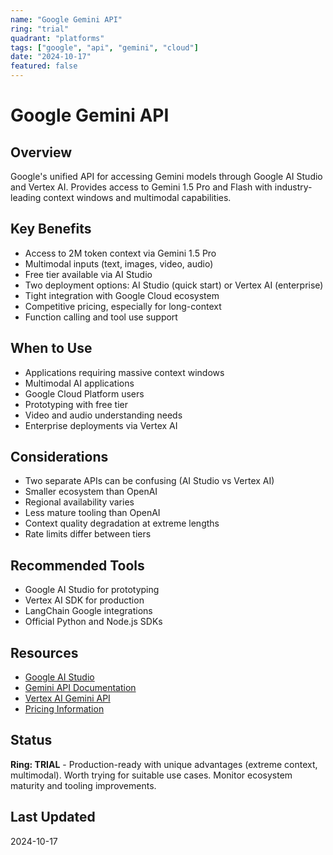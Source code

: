 ```yaml
---
name: "Google Gemini API"
ring: "trial"
quadrant: "platforms"
tags: ["google", "api", "gemini", "cloud"]
date: "2024-10-17"
featured: false
---
```


# Google Gemini API

## Overview
Google's unified API for accessing Gemini models through Google AI Studio and Vertex AI. Provides access to Gemini 1.5 Pro and Flash with industry-leading context windows and multimodal capabilities.

## Key Benefits
- Access to 2M token context via Gemini 1.5 Pro
- Multimodal inputs (text, images, video, audio)
- Free tier available via AI Studio
- Two deployment options: AI Studio (quick start) or Vertex AI (enterprise)
- Tight integration with Google Cloud ecosystem
- Competitive pricing, especially for long-context
- Function calling and tool use support

## When to Use
- Applications requiring massive context windows
- Multimodal AI applications
- Google Cloud Platform users
- Prototyping with free tier
- Video and audio understanding needs
- Enterprise deployments via Vertex AI

## Considerations
- Two separate APIs can be confusing (AI Studio vs Vertex AI)
- Smaller ecosystem than OpenAI
- Regional availability varies
- Less mature tooling than OpenAI
- Context quality degradation at extreme lengths
- Rate limits differ between tiers

## Recommended Tools
- Google AI Studio for prototyping
- Vertex AI SDK for production
- LangChain Google integrations
- Official Python and Node.js SDKs

## Resources
- [Google AI Studio](https://aistudio.google.com/)
- [Gemini API Documentation](https://ai.google.dev/docs)
- [Vertex AI Gemini API](https://cloud.google.com/vertex-ai/docs/generative-ai/model-reference/gemini)
- [Pricing Information](https://ai.google.dev/pricing)

## Status
**Ring: TRIAL** - Production-ready with unique advantages (extreme context, multimodal). Worth trying for suitable use cases. Monitor ecosystem maturity and tooling improvements.

## Last Updated
2024-10-17
